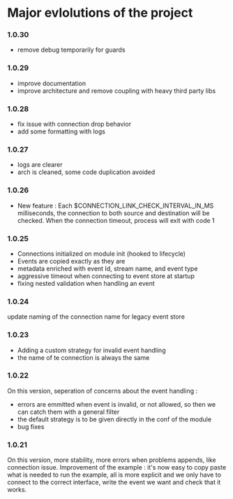 # Major evlolutions of the project

### 1.0.30
- remove debug temporarily for guards

### 1.0.29
- improve documentation
- improve architecture and remove coupling with heavy third party libs

### 1.0.28
- fix issue with connection drop behavior
- add some formatting with logs

### 1.0.27
- logs are clearer
- arch is cleaned, some code duplication avoided

### 1.0.26
- New feature : Each $CONNECTION_LINK_CHECK_INTERVAL_IN_MS milliseconds, the connection to both source and destination
  will be checked. When the connection timeout, process will exit with code 1

### 1.0.25
- Connections initialized on module init (hooked to lifecycle)
- Events are copied exactly as they are
- metadata enriched with event Id, stream name, and event type
- aggressive timeout when connecting to event store at startup
- fixing nested validation when handling an event

### 1.0.24
update naming of the connection name for legacy event store

### 1.0.23
- Adding a custom strategy for invalid event handling
- the name of te connection is always the same

### 1.0.22
On this version, seperation of concerns about the event handling :
- errors are emmitted when event is invalid, or not allowed, so then we can catch them with a general filter
- the default strategy is to be given directly in the conf of the module
- bug fixes

### 1.0.21
On this version, more stability, more errors when problems appends, like connection issue.
Improvement of the example : it's now easy to copy paste what is needed to run the example, all is more explicit and we only have to connect to the correct interface, write the event we want and check that it works.

